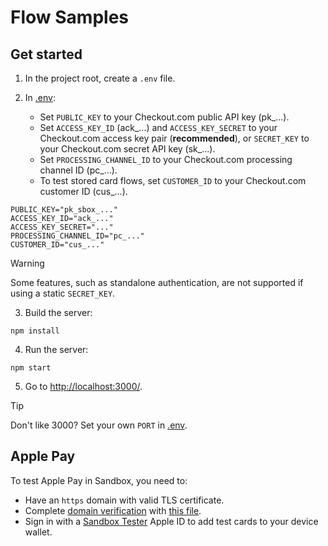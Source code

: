 # Flow Samples

## Get started

1. In the project root, create a `.env` file.

2. In [.env](.env):
   - Set `PUBLIC_KEY` to your Checkout.com public API key (pk_...).
   - Set `ACCESS_KEY_ID` (ack_...) and `ACCESS_KEY_SECRET` to your Checkout.com access key pair (**recommended**), or `SECRET_KEY` to your Checkout.com secret API key (sk_...).
   - Set `PROCESSING_CHANNEL_ID` to your Checkout.com processing channel ID (pc_...).
   - To test stored card flows, set `CUSTOMER_ID` to your Checkout.com customer ID (cus_...).

``` dotenv
PUBLIC_KEY="pk_sbox_..."
ACCESS_KEY_ID="ack_..."
ACCESS_KEY_SECRET="..."
PROCESSING_CHANNEL_ID="pc_..."
CUSTOMER_ID="cus_..."
```

> [!WARNING]
> Some features, such as standalone authentication, are not supported if using a static `SECRET_KEY`.

3. Build the server:

``` shell
npm install
```

4. Run the server:

``` shell
npm start
```

5. Go to [http://localhost:3000/](http://localhost:3000/).

> [!TIP]
> Don't like 3000? Set your own `PORT` in [.env](.env).

## Apple Pay

To test Apple Pay in Sandbox, you need to:
- Have an `https` domain with valid TLS certificate.
- Complete [domain verification](https://www.checkout.com/docs/payments/add-payment-methods/apple-pay/web#Before_you_begin) with [this file](https://pay.checkout.com/.well-known/apple-developer-merchantid-domain-association).
- Sign in with a [Sandbox Tester](https://developer.apple.com/apple-pay/sandbox-testing/) Apple ID to add test cards to your device wallet. 
